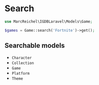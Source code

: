 # Search

```php
use MarcReichel\IGDBLaravel\Models\Game;

$games = Game::search('Fortnite')->get();
```

## Searchable models

- `Character`
- `Collection`
- `Game`
- `Platform`
- `Theme`
